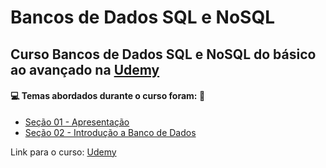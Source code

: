 # Bancos de Dados SQL e NoSQL
## Curso Bancos de Dados SQL e NoSQL do básico ao avançado na [Udemy](https://www.udemy.com/course/curso-de-banco-de-dados-do-basico-ao-avancado/)
#### :computer: Temas abordados durante o curso foram: :rocket:
- [Seção 01 - Apresentação](https://github.com/romulovieira777/Bancos_de_Dados_SQL_e_NoSQL/tree/main/Se%C3%A7%C3%A3o%2001%20-%20Apresenta%C3%A7%C3%A3o)
- [Seção 02 - Introdução a Banco de Dados]()

Link para o curso: [Udemy](https://www.udemy.com/course/curso-de-banco-de-dados-do-basico-ao-avancado/)
